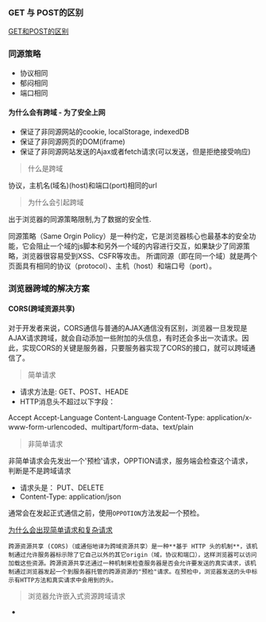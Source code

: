 ### GET 与 POST的区别


[GET和POST的区别](https://github.com/febobo/web-interview/issues/145)

### 同源策略
- 协议相同
- 郁闷相同
- 端口相同

#### 为什么会有跨域 - 为了安全上网

 - 保证了非同源网站的cookie, localStorage, indexedDB
 - 保证了非同源网页的DOM(iframe) 
 - 保证了非同源网站发送的Ajax或者fetch请求(可以发送，但是拒绝接受响应)


> 什么是跨域

协议，主机名(域名)(host)和端口(port)相同的url

> 为什么会引起跨域

出于浏览器的同源策略限制,为了数据的安全性.

同源策略（Same Orgin Policy）是一种约定，它是浏览器核心也最基本的安全功能，它会阻止一个域的js脚本和另外一个域的内容进行交互，如果缺少了同源策略，浏览器很容易受到XSS、CSFR等攻击。
所谓同源（即在同一个域）就是两个页面具有相同的协议（protocol）、主机（host）和端口号（port）。

### 浏览器跨域的解决方案

#### CORS(跨域资源共享)

对于开发者来说，CORS通信与普通的AJAX通信没有区别，浏览器一旦发现是AJAX请求跨域，就会自动添加一些附加的头信息，有时还会多出一次请求。因此，实现CORS的关键是服务器，只要服务器实现了CORS的接口，就可以跨域通信了。

> 简单请求

 - 请求方法是: GET、POST、HEADE
 - HTTP消息头不超过以下字段：

 Accept
 Accept-Language
 Content-Language
 Content-Type: application/x-www-form-urlencoded、multipart/form-data、text/plain

> 非简单请求

非简单请求会先发出一个'预检'请求，OPPTION请求，服务端会检查这个请求，判断是不是跨域请求

 - 请求头是： PUT、DELETE
 - Content-Type: application/json

 通常会在发起正式通信之前，使用`OPPOTION`方法发起一个预检。

 [为什么会出现简单请求和复杂请求](https://www.zhihu.com/question/268998684/answer/344949204)


```跨源资源共享 (CORS)（或通俗地译为跨域资源共享）是一种**基于 HTTP 头的机制**，该机制通过允许服务器标示除了它自己以外的其它origin（域，协议和端口），这样浏览器可以访问加载这些资源。跨源资源共享还通过一种机制来检查服务器是否会允许要发送的真实请求，该机制通过浏览器发起一个到服务器托管的跨源资源的"预检"请求。在预检中，浏览器发送的头中标示有HTTP方法和真实请求中会用到的头。```


> 浏览器允许嵌入式资源跨域请求

- <script src="..."> 嵌入跨域脚本
- <img> 标签嵌入图片
- <video>、<audio> 标签嵌入媒体资源
- <iframe> 标签嵌入跨域资源
- <link rel="stylesheet" href="..." > 标签嵌入 CSS
- 字体跨域


[CORS参考资料](https://juejin.cn/post/6859351705453068295)

#### JSONP

JSONP的原理是利用`<script>`或者`img`标签的src属性是没有跨域的限制的，通过指向一个需要访问的地址，由服务端返回一个预先定义好的javascript函数的调用，并将服务器数据以该函数的参数的形式传递过来，此方法需要前后端配合。

且JSONP的方式只能用于`GET`请求，不支持`POST`请求

JSONP方式跨域，会不受同源正常的影响，并且携带跨域域名的`Cookies`。

#### 服务器代理

一般我们在本地环境开发的时候，就是使用`webpack-dev-server`在本地开启一个服务器代理访问

#### document.domain

该形式只能访问二级域名相同的，比如`a.test.com`和`b.test.com`，只要给两个页面添加`document.domai n= test.com`通过`a.test.com`创建一个`iframe`去控制`iframe`的`window`进行交互。

#### postMessage

`window.postMessage`是HTML5的一个api，运行两个窗口直接进行跨域发送信息。

这种方式通常是获取嵌入式页面的中第三方的数据。一个页面发送数据另一个页面判断来源接收数据。








